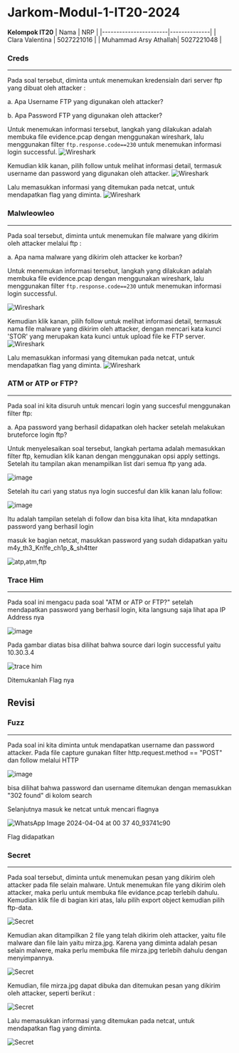 # Jarkom-Modul-1-IT20-2024

**Kelompok IT20**
| Nama | NRP |
|-----------------------|--------------|
| Clara Valentina | 5027221016 |
| Muhammad Arsy Athallah| 5027221048 |

### Creds

---

Pada soal tersebut, diminta untuk menemukan kredensialn dari server ftp yang dibuat oleh attacker :

a. Apa Username FTP yang digunakan oleh attacker?

b. Apa Password FTP yang digunakan oleh attacker?

Untuk menemukan informasi tersebut, langkah yang dilakukan adalah membuka file evidence.pcap dengan menggunakan wireshark, lalu menggunakan filter `ftp.response.code==230` untuk menemukan informasi login successful.
![Wireshark](https://github.com/clar04/Jarkom-Modul-1-IT20-2024/blob/main/SS/creds-filter.png)

Kemudian klik kanan, pilih follow untuk melihat informasi detail, termasuk username dan password yang digunakan oleh attacker.
![Wireshark](https://github.com/clar04/Jarkom-Modul-1-IT20-2024/blob/main/SS/creds-uspass.png)

Lalu memasukkan informasi yang ditemukan pada netcat, untuk mendapatkan flag yang diminta.
![Wireshark](https://github.com/clar04/Jarkom-Modul-1-IT20-2024/blob/main/SS/creds-flag.png)

### Malwleowleo

---

Pada soal tersebut, diminta untuk menemukan file malware yang dikirim oleh attacker melalui ftp :

a. Apa nama malware yang dikirim oleh attacker ke korban?

Untuk menemukan informasi tersebut, langkah yang dilakukan adalah membuka file evidence.pcap dengan menggunakan wireshark, lalu menggunakan filter `ftp.response.code==230` untuk menemukan informasi login successful.

![Wireshark](https://github.com/clar04/Jarkom-Modul-1-IT20-2024/blob/main/SS/malweo-filter.png)

Kemudian klik kanan, pilih follow untuk melihat informasi detail, termasuk nama file malware yang dikirim oleh attacker, dengan mencari kata kunci 'STOR' yang merupakan kata kunci untuk upload file ke FTP server.
![Wireshark](https://github.com/clar04/Jarkom-Modul-1-IT20-2024/blob/main/SS/malweo-mal.png)

Lalu memasukkan informasi yang ditemukan pada netcat, untuk mendapatkan flag yang diminta.
![Wireshark](https://github.com/clar04/Jarkom-Modul-1-IT20-2024/blob/main/SS/malweo-flag.png)

### ATM or ATP or FTP?

---

Pada soal ini kita disuruh untuk mencari login yang succesful menggunakan filter ftp:

a. Apa password yang berhasil didapatkan oleh hacker setelah melakukan bruteforce login ftp?

Untuk menyelesaikan soal tersebut, langkah pertama adalah memasukkan filter ftp, kemudian klik kanan dengan menggunakan opsi apply settings. Setelah itu tampilan akan menampilkan list dari semua ftp yang ada.

![image](https://github.com/clar04/Jarkom-Modul-1-IT20-2024/assets/128389289/940839b8-3b07-43c9-8408-856ef5a4506d)

Setelah itu cari yang status nya login succesful dan klik kanan lalu follow:

![image](https://github.com/clar04/Jarkom-Modul-1-IT20-2024/assets/128389289/53c74494-22da-4218-a066-7b4080c7c81b)

Itu adalah tampilan setelah di follow dan bisa kita lihat, kita mndapatkan password yang berhasil login

masuk ke bagian netcat, masukkan password yang sudah didapatkan yaitu m4y_th3_Kn!fe_ch1p_&_sh4tter

![atp,atm,ftp](https://github.com/clar04/Jarkom-Modul-1-IT20-2024/assets/128389289/6d74ca5b-addb-4326-8f82-67d24cf2e208)

### Trace Him

---

Pada soal ini mengacu pada soal "ATM or ATP or FTP?" setelah mendapatkan password yang berhasil login, kita langsung saja lihat apa IP Address nya

![image](https://github.com/clar04/Jarkom-Modul-1-IT20-2024/assets/128389289/162f3a30-1900-45f6-845f-536a3c52acad)

Pada gambar diatas bisa dilihat bahwa source dari login successful yaitu 10.30.3.4

![trace him](https://github.com/clar04/Jarkom-Modul-1-IT20-2024/assets/128389289/55c1a4e6-3bba-4266-8419-9fedd1ad629e)

Ditemukanlah Flag nya










## Revisi

### Fuzz

---

Pada soal ini kita diminta untuk mendapatkan username dan password attacker. Pada file capture gunakan filter http.request.method == "POST" dan follow melalui HTTP

![image](https://github.com/clar04/Jarkom-Modul-1-IT20-2024/assets/128389289/3d9ded2c-b2d2-45cf-96d8-8574e7bdb91a)

bisa dilihat bahwa password dan username ditemukan dengan memasukkan "302 found" di kolom search

Selanjutnya masuk ke netcat untuk mencari flagnya

![WhatsApp Image 2024-04-04 at 00 37 40_93741c90](https://github.com/clar04/Jarkom-Modul-1-IT20-2024/assets/128389289/2f494993-cfbe-468e-98df-a8772ed84998)

Flag didapatkan

### Secret

---

Pada soal tersebut, diminta untuk menemukan pesan yang dikirim oleh attacker pada file selain malware. Untuk menemukan file yang dikirim oleh attacker, maka perlu untuk membuka file evidance.pcap terlebih dahulu. Kemudian klik file di bagian kiri atas, lalu pilih export object kemudian pilih ftp-data.

![Secret](https://github.com/clar04/Jarkom-Modul-1-IT20-2024/blob/main/SS/secret-extract.png)

Kemudian akan ditampilkan 2 file yang telah dikirim oleh attacker, yaitu file malware dan file lain yaitu mirza.jpg. Karena yang diminta adalah pesan selain malwere, maka perlu membuka file mirza.jpg terlebih dahulu dengan menyimpannya.

![Secret](https://github.com/clar04/Jarkom-Modul-1-IT20-2024/blob/main/SS/secret-save.png)

Kemudian, file mirza.jpg dapat dibuka dan ditemukan pesan yang dikirim oleh attacker, seperti berikut :

![Secret](https://github.com/clar04/Jarkom-Modul-1-IT20-2024/blob/main/SS/secret-pesen.png)

Lalu memasukkan informasi yang ditemukan pada netcat, untuk mendapatkan flag yang diminta.

![Secret](https://github.com/clar04/Jarkom-Modul-1-IT20-2024/blob/main/SS/secret-flag.png)





